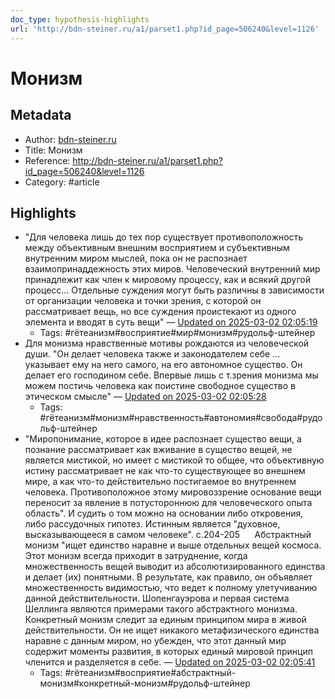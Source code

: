 ```yaml
---
doc_type: hypothesis-highlights
url: 'http://bdn-steiner.ru/a1/parset1.php?id_page=506240&level=1126'
---
```

# Монизм

## Metadata
- Author: [bdn-steiner.ru]()
- Title: Монизм
- Reference: http://bdn-steiner.ru/a1/parset1.php?id_page=506240&level=1126
- Category: #article

## Highlights
- "Для человека лишь до тех пор существует противоположность между объективным внешним восприятием и субъективным внутренним миром мыслей, пока он не распознает взаимопринаддежность этих миров. Человеческий внутренний мир принадлежит как член к мировому процессу, как и всякий другой процесс... Отдельные суждения могут быть различны в зависимости от организации человека и точки зрения, с которой он рассматривает вещь, но все суждения проистекают из одного элемента и вводят в суть вещи" — [Updated on 2025-03-02 02:05:19](https://hyp.is/y6ORmvbvEe-mDIN71_9i3g/bdn-steiner.ru/a1/parset1.php?id_page=506240&level=1126)
   - Tags: #гётеанизм#восприятие#мир#монизм#рудольф-штейнер
- Для монизма нравственные мотивы рождаются из человеческой души. "Он делает человека также и законодателем себе ... указывает ему на него самого, на его автономное существо. Он делает его господином себе. Впервые лишь с т.зрения монизма мы можем постичь человека как поистине свободное существо в этическом смысле" — [Updated on 2025-03-02 02:05:28](https://hyp.is/sAX8ovbvEe-XZw9hUJfDOA/bdn-steiner.ru/a1/parset1.php?id_page=506240&level=1126)
   - Tags: #гётеанизм#монизм#нравственность#автономия#свобода#рудольф-штейнер
- "Миропонимание, которое в идее распознает существо вещи, а познание рассматривает как вживание в существо вещей, не является мистикой, но имеет с мистикой то общее, что объективную истину рассматривает не как что-то существующее во внешнем мире, а как что-то действительно постигаемое во внутреннем человека. Противоположное этому мировоззрение основание вещи переносит за явление в потустороннюю для человеческого опыта область". И судить о том можно на основании либо откровения, либо рассудочных гипотез. Истинным является "духовное, высказывающееся в самом человеке". с.204-205      Абстрактный монизм "ищет единство наравне и выше отдельных вещей космоса. Этот монизм всегда приходит в затруднение, когда множественность вещей выводит из абсолютизированного единства и делает (их) понятными. В результате, как правило, он объявляет множественность видимостью, что ведет к полному улетучиванию данной действительности. Шопенгауэрова и первая система Шеллинга являются примерами такого абстрактного монизма. Конкретный монизм следит за единым принципом мира в живой действительности. Он не ищет никакого метафизического единства наравне с данным миром, но убежден, что этот данный мир содержит моменты развития, в которых единый мировой принцип членится и разделяется в себе.  — [Updated on 2025-03-02 02:05:41](https://hyp.is/1jVlXPbvEe-gnP-sUvrmRA/bdn-steiner.ru/a1/parset1.php?id_page=506240&level=1126)
   - Tags: #гётеанизм#восприятие#абстрактный-монизм#конкретный-монизм#рудольф-штейнер
